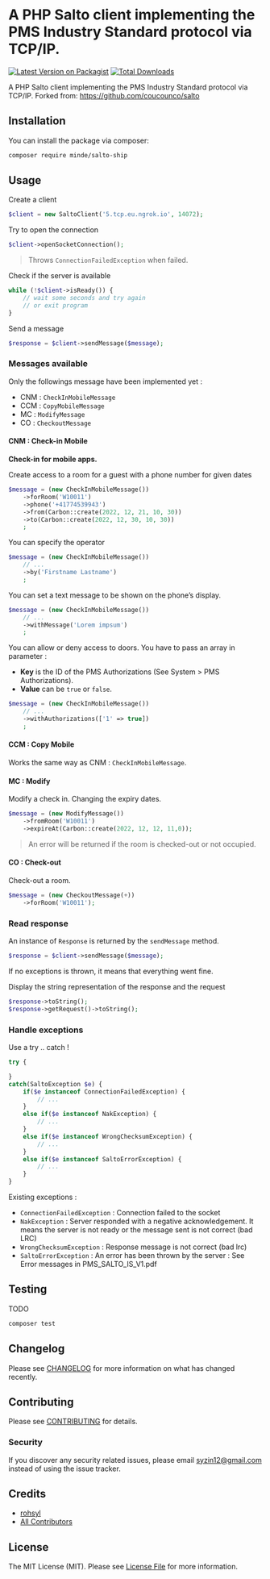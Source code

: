 # A PHP Salto client implementing the PMS Industry Standard protocol via TCP/IP.

[![Latest Version on Packagist](https://img.shields.io/packagist/v/rohsyl/salto.svg?style=flat-square)](https://packagist.org/packages/rohsyl/salto)
[![Total Downloads](https://img.shields.io/packagist/dt/rohsyl/salto.svg?style=flat-square)](https://packagist.org/packages/rohsyl/salto)


A PHP Salto client implementing the PMS Industry Standard protocol via TCP/IP. Forked from: https://github.com/coucounco/salto

## Installation

You can install the package via composer:

```bash
composer require minde/salto-ship
```

## Usage

Create a client
```php
$client = new SaltoClient('5.tcp.eu.ngrok.io', 14072);
```

Try to open the connection
```php
$client->openSocketConnection();
```
> Throws `ConnectionFailedException` when failed.

Check if the server is available
```php
while (!$client->isReady()) {
    // wait some seconds and try again
    // or exit program
}
```

Send a message
```php
$response = $client->sendMessage($message);
```

### Messages available

Only the followings message have been implemented yet :
- CNM : `CheckInMobileMessage`
- CCM : `CopyMobileMessage`
- MC  : `ModifyMessage`
- CO  : `CheckoutMessage`

#### CNM : Check-in Mobile

**Check-in for mobile apps.**

Create access to a room for a guest with a phone number for given dates
```php
$message = (new CheckInMobileMessage())
    ->forRoom('W10011')
    ->phone('+41774539943')
    ->from(Carbon::create(2022, 12, 21, 10, 30))
    ->to(Carbon::create(2022, 12, 30, 10, 30))
    ;
```

You can specify the operator
```php
$message = (new CheckInMobileMessage())
    // ...
    ->by('Firstname Lastname')
    ;
```

You can set a text message to be shown on the phone’s display.
```php
$message = (new CheckInMobileMessage())
    // ...
    ->withMessage('Lorem impsum')
    ;
```

You can allow or deny access to doors.
You have to pass an array in parameter :
 - **Key** is the ID of the PMS Authorizations (See System > PMS Authorizations). 
 - **Value** can be `true` or `false`.
```php
$message = (new CheckInMobileMessage())
    // ...
    ->withAuthorizations(['1' => true])
    ;
```

#### CCM : Copy Mobile

Works the same way as CNM : `CheckInMobileMessage`.

#### MC : Modify

Modify a check in. Changing the expiry dates.

```php
$message = (new ModifyMessage())
    ->fromRoom('W10011')
    ->expireAt(Carbon::create(2022, 12, 12, 11,0));
```
> An error will be returned if the room is checked-out or not occupied.

#### CO : Check-out

Check-out a room.

```php
$message = (new CheckoutMessage(+))
    ->forRoom('W10011');
```

### Read response

An instance of `Response` is returned by the `sendMessage` method.
```php
$response = $client->sendMessage($message);
```

If no exceptions is thrown, it means that everything went fine.


Display the string representation of the response and the request
```php
$response->toString();
$response->getRequest()->toString();
```

### Handle exceptions

Use a try .. catch !

```php
try {

}
catch(SaltoException $e) {
    if($e instanceof ConnectionFailedException) {
        // ...
    }
    else if($e instanceof NakException) {
        // ...
    }
    else if($e instanceof WrongChecksumException) {
        // ...
    }
    else if($e instanceof SaltoErrorException) {
        // ...
    }
}
```

Existing exceptions :

- `ConnectionFailedException` : Connection failed to the socket 
- `NakException` : Server responded with a negative acknowledgement. It means the server is not ready or the message sent is not correct (bad LRC)
- `WrongChecksumException` : Response message is not correct (bad lrc)
- `SaltoErrorException` : An error has been thrown by the server : See Error messages in PMS_SALTO_IS_V1.pdf

## Testing

TODO

```bash
composer test
```

## Changelog

Please see [CHANGELOG](CHANGELOG.md) for more information on what has changed recently.

## Contributing

Please see [CONTRIBUTING](CONTRIBUTING.md) for details.

### Security

If you discover any security related issues, please email syzin12@gmail.com instead of using the issue tracker.

## Credits

- [rohsyl](https://github.com/rohsyl)
- [All Contributors](../../contributors)

## License

The MIT License (MIT). Please see [License File](LICENSE.md) for more information.
